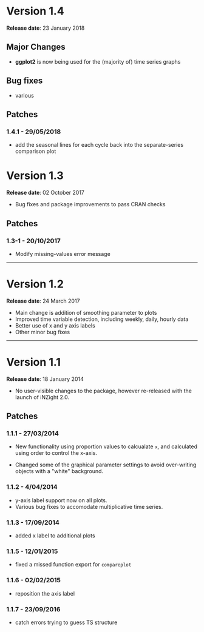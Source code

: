 # Version 1.4
__Release date__: 23 January 2018

## Major Changes

- __ggplot2__ is now being used for the (majority of) time series graphs

## Bug fixes
- various

## Patches

### 1.4.1 - 29/05/2018
- add the seasonal lines for each cycle back into the separate-series comparison plot


# Version 1.3
__Release date__: 02 October 2017

- Bug fixes and package improvements to pass CRAN checks

## Patches

### 1.3-1 - 20/10/2017

- Modify missing-values error message


***

# Version 1.2
__Release date__: 24 March 2017

- Main change is addition of smoothing parameter to plots
- Improved time variable detection, including weekly, daily, hourly data
- Better use of x and y axis labels
- Other minor bug fixes


***

# Version 1.1
__Release date__: 18 January 2014

- No user-visible changes to the package, however re-released with the
  launch of iNZight 2.0.

## Patches

### 1.1.1 - 27/03/2014

- New functionality using proportion values to calcualate `x`,
  and calculated using order to control the x-axis.

- Changed some of the graphical parameter settings to avoid
  over-writing objects with a "white" background.

### 1.1.2 - 4/04/2014

- y-axis label support now on all plots.
- Various bug fixes to accomodate multiplicative time series.

### 1.1.3 - 17/09/2014

- added x label to additional plots

### 1.1.5 - 12/01/2015

- fixed a missed function export for `compareplot`

### 1.1.6 - 02/02/2015

- reposition the axis label

### 1.1.7 - 23/09/2016

- catch errors trying to guess TS structure
